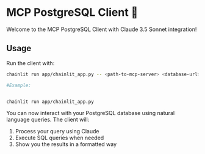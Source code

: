 # MCP PostgreSQL Client 🚀

Welcome to the MCP PostgreSQL Client with Claude 3.5 Sonnet integration!

## Usage

Run the client with:

```bash
chainlit run app/chainlit_app.py -- <path-to-mcp-server> <database-url>

#Example:


chainlit run app/chainlit_app.py
```

You can now interact with your PostgreSQL database using natural language queries. The client will:
1. Process your query using Claude
2. Execute SQL queries when needed
3. Show you the results in a formatted way